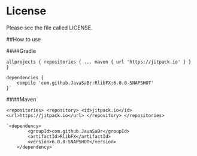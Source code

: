 # License #
Please see the file called LICENSE.

##How to use

####Gradle

`allprojects {
		repositories {
			...
			maven { url 'https://jitpack.io' }
		}
	}`
	
	dependencies {
        compile 'com.github.JavaSaBr:RlibFX:6.0.0-SNAPSHOT'
    }`
    
####Maven

`<repositories>
		<repository>
		    <id>jitpack.io</id>
		    <url>https://jitpack.io</url>
		</repository>
	</repositories>`
	
	`<dependency>
    	    <groupId>com.github.JavaSaBr</groupId>
    	    <artifactId>RlibFX</artifactId>
    	    <version>6.0.0-SNAPSHOT</version>
    	</dependency>`